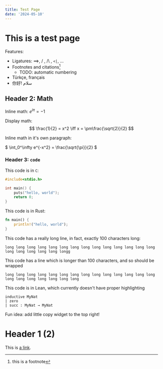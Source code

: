 ```yaml
---
title: Test Page
date: '2024-05-10'
---
```


# This is a test page

Features:
- Ligatures: ==>, \/ , /\ , `<|`, ...
- Footnotes and citations[^1]
    - TODO: automatic numbering
- Türkçe, français
- 你好! سلام 

## Header 2: Math

Inline math: 
$e^{i\pi} = -1$

Display math:
$$
\frac{1}{2} = x^2 \iff x = \pm\frac{\sqrt{2}}{2}
$$

Inline math in it's own paragraph:

$
\int_0^\infty e^{-x^2} = \frac{\sqrt{\pi}}{2}
$

### Header 3: `code`

This code is in `C`:

```c
#include<stdio.h>

int main() {
    puts("hello, world");
    return 0;
}
```
This code is in Rust:

```rust
fn main() {
    println!("hello, world");
}
```
This code has a really long line, in fact, exactly 100 characters long:
```
long long long long long long long long long long long long long long long long long long long longg
```
This code has a line which is longer than 100 characters, and so should be wrapped
```
long long long long long long long long long long long long long long long long long long long long long
```
This code is in Lean, which currently doesn't have proper highlighting
```lean
inductive MyNat
| zero
| succ : MyNat → MyNat
```

Fun idea: add little copy widget to the top right!


# Header 1 (2)

This is [a link](https://www.google.com).

[^1]: this is a footnote